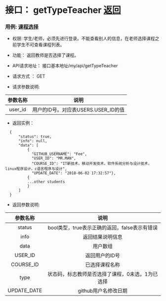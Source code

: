 # 接口： getTypeTeacher [返回](../README.md)
### 用例: [课程选择](../用例/课程选择.md)
* 权限: 学生/老师，必须先进行登录。不能查看别人的信息，在老师选择课程之前学生不可查看课程列表。

* 功能： 返回教师是否选择了课程。

* API请求地址： 接口基本地址/my/api/getTypeTeacher

* 请求方式 ： GET

* 请求参数说明: 

|参数名称|说明|
|:---:|:--:|
|user_id|用户的ID号。对应表USERS.USER_ID的值|

* 返回实例：
````
  {
      "status": true,
      "info": null,
      "data": [
          {
            "GITHUB_USERNAME": "Fee",
            "USER_ID": "MR.MAN",
            "COURSE_ID": "IT新技术，移动开发技术，软件系统分析与设计技术，linux程序设计，c语言程序与设计",
            "UPDATE_DATE": "2018-06-02 17:32:57"},
          {
          ...other students
          }
      ]
  }
````

* 返回参数说明:

|参数名称|说明|
|:---:|:--:|
|status|bool类型，true表示正确的返回，false表示有错误|
|info|返回结果说明信息|
|data|用户数组|
|USER_ID|返回用户的ID号|
|COURSE_ID|已选择课程名称|
|type|状态码，标志教师是否选择了课程，0未选，1为已选择|
|UPDATE_DATE|github用户名修改日期|
